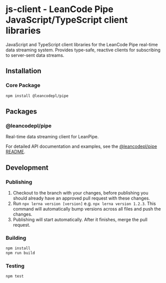 # js-client - LeanCode Pipe JavaScript/TypeScript client libraries

JavaScript and TypeScript client libraries for the LeanCode Pipe real-time data streaming system. Provides type-safe, reactive clients for subscribing to server-sent data streams.

## Installation

### Core Package
```bash
npm install @leancodepl/pipe
```

## Packages

### @leancodepl/pipe
Real-time data streaming client for LeanPipe.

For detailed API documentation and examples, see the [@leancodepl/pipe README](./packages/pipe/README.md).

## Development

### Publishing

1. Checkout to the branch with your changes, before publishing you should already have an approved pull request with these changes.
2. Run `npx lerna version [version]` e.g. `npx lerna version 1.2.3`. This command will automatically bump versions across all files and push the changes.
3. Publishing will start automatically. After it finishes, merge the pull request.

### Building

```bash
npm install
npm run build
```

### Testing

```bash
npm test
```
